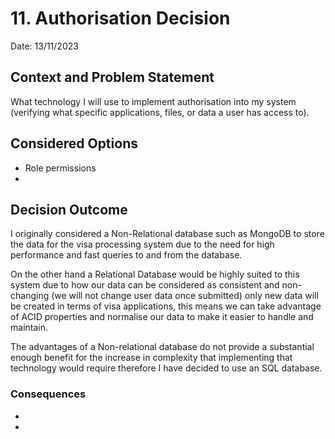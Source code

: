 # 11. Authorisation Decision
Date: 13/11/2023
## Context and Problem Statement

What technology I will use to implement authorisation into my system (verifying what specific applications, files, or data a user has access to).

## Considered Options

* Role permissions
* 

## Decision Outcome

I originally considered a Non-Relational database such as MongoDB to store the data for the visa processing system due to the need for high performance and fast queries to and from the database.

On the other hand a Relational Database would be highly suited to this system due to how our data can be considered as consistent and non-changing (we will not change user data once submitted) only new data will be created in terms of visa applications, this means we can take advantage of ACID properties and normalise our data to make it easier to handle and maintain.

The advantages of a Non-relational database do not provide a substantial enough benefit for the increase in complexity that implementing that technology would require therefore I have decided to use an SQL database.

### Consequences

* 
*
